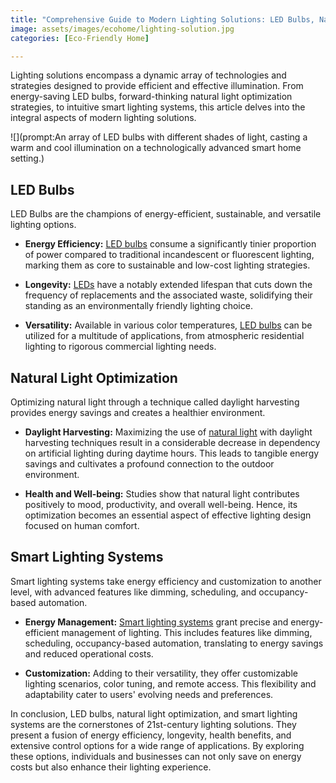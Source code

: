```yaml
---
title: "Comprehensive Guide to Modern Lighting Solutions: LED Bulbs, Natural Light Optimization, and Smart Lighting Systems "
image: assets/images/ecohome/lighting-solution.jpg
categories: [Eco-Friendly Home]

---
```


Lighting solutions encompass a dynamic array of technologies and strategies designed to provide efficient and effective illumination. From energy-saving LED bulbs, forward-thinking natural light optimization strategies, to intuitive smart lighting systems, this article delves into the integral aspects of modern lighting solutions.

![](prompt:An array of LED bulbs with different shades of light, casting a warm and cool illumination on a technologically advanced smart home setting.)

## LED Bulbs 
LED Bulbs are the champions of energy-efficient, sustainable, and versatile lighting options.

  - **Energy Efficiency:** [LED bulbs](https://www.gelighting.com) consume a significantly tinier proportion of power compared to traditional incandescent or fluorescent lighting, marking them as core to sustainable and low-cost lighting strategies.
  
  - **Longevity:** [LEDs](https://www.1000led.com/index.html) have a notably extended lifespan that cuts down the frequency of replacements and the associated waste, solidifying their standing as an environmentally friendly lighting choice.
  
  - **Versatility:** Available in various color temperatures, [LED bulbs](https://www.htm-lighting.com/collections/led-corn-lights) can be utilized for a multitude of applications, from atmospheric residential lighting to rigorous commercial lighting needs.
  
## Natural Light Optimization
Optimizing natural light through a technique called daylight harvesting provides energy savings and creates a healthier environment.

  - **Daylight Harvesting:** Maximizing the use of [natural light](https://mylightingsolutions.net) with daylight harvesting techniques result in a considerable decrease in dependency on artificial lighting during daytime hours. This leads to tangible energy savings and cultivates a profound connection to the outdoor environment.
  
  - **Health and Well-being:** Studies show that natural light contributes positively to mood, productivity, and overall well-being. Hence, its optimization becomes an essential aspect of effective lighting design focused on human comfort.
  
## Smart Lighting Systems
Smart lighting systems take energy efficiency and customization to another level, with advanced features like dimming, scheduling, and occupancy-based automation.

  - **Energy Management:** [Smart lighting systems](https://www.gelighting.com) grant precise and energy-efficient management of lighting. This includes features like dimming, scheduling, occupancy-based automation, translating to energy savings and reduced operational costs.
  
  - **Customization:** Adding to their versatility, they offer customizable lighting scenarios, color tuning, and remote access. This flexibility and adaptability cater to users' evolving needs and preferences.
  
In conclusion, LED bulbs, natural light optimization, and smart lighting systems are the cornerstones of 21st-century lighting solutions. They present a fusion of energy efficiency, longevity, health benefits, and extensive control options for a wide range of applications. By exploring these options, individuals and businesses can not only save on energy costs but also enhance their lighting experience. 
